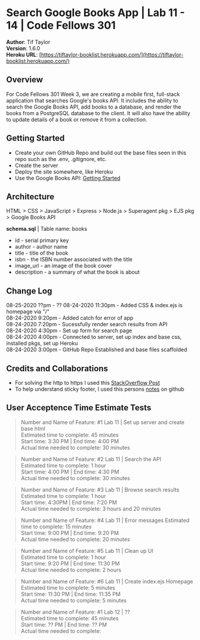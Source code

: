 # Search Google Books App | Lab 11 - 14 | Code Fellows 301

**Author**: Tif Taylor  
**Version**: 1.6.0  
**Heroku URL**: [https://tiftaylor-booklist.herokuapp.com/](https://tiftaylor-booklist.herokuapp.com/)


## Overview
For Code Fellows 301 Week 3, we are creating a mobile first, full-stack application that searches Google's books API. It includes the ability to search the Google Books API, add books to a database, and render the books from a PostgreSQL database to the client. It will also have the ability to update details of a book or remove it from a collection.

## Getting Started
- Create your own GitHub Repo and build out the base files seen in this repo such as the .env, .gitignore, etc.
- Create the server
- Deploy the site somewhere, like Heroku
- Use the Google Books API: [Getting Started](https://developers.google.com/books/docs/v1/getting_started)


## Architecture
HTML > CSS > JavaScript > Express > Node.js > Superagent pkg > EJS pkg > Google Books API

**schema.sql** | Table name: books
  - id - serial primary key
  - author - author name
  - title - title of the book
  - isbn - the ISBN number associated with the title
  - image_url - an image of the book cover
  - description - a summary of what the book is about


## Change Log
08-25-2020 ??pm - ?? 
08-24-2020 11:30pm - Added CSS & index.ejs is homepage via "/"  
08-24-2020 9:20pm - Added catch for error of app  
08-24-2020 7:20pm - Sucessfully render search results from API    
08-24-2020 4:30pm - Set up form for search page  
08-24-2020 4:00pm - Connected to server, set up index and base css, installed pkgs, set up Heroku  
08-24-2020 3:00pm - GitHub Repo Established and base files scaffolded     

## Credits and Collaborations
<!-- Give credit (and a link) to other people or resources that helped you build this application. -->
- For solving the http to https I used this [StackOverflow Post](https://stackoverflow.com/questions/5491196/rewriting-http-url-to-https-using-regular-expression-and-javascript/5491311)
- To help understand sticky footer, I used this persons [notes](https://philipwalton.github.io/solved-by-flexbox/demos/sticky-footer/) on github


## User Acceptence Time Estimate Tests
>Number and Name of Feature: #1 Lab 11 | Set up server and create base html    
>Estimated time to complete: 45 minutes       
>Start time: 3:30 PM | End time: 4:00 PM        
>Actual time needed to complete: 30 minutes     

>Number and Name of Feature: #2 Lab 11 | Search the API    
>Estimated time to complete: 1 hour      
>Start time: 4:00 PM | End time: 4:30 PM      
>Actual time needed to complete: 30 minutes   

>Number and Name of Feature: #3 Lab 11 | Browse search results      
>Estimated time to complete: 1 hour        
>Start time: 4:30PM | End time: 7:20 PM        
>Actual time needed to complete: 3 hours and 20 minutes   

>Number and Name of Feature: #4 Lab 11 | Error messages 
>Estimated time to complete: 15 minutes    
>Start time: 9:00 PM | End time: 9:20 PM    
>Actual time needed to complete: 20 minutes

>Number and Name of Feature: #5 Lab 11 | Clean up UI  
>Estimated time to complete: 1 hour       
>Start time: 9:20 PM | End time: 11:30 PM        
>Actual time needed to complete:  2 hours  

>Number and Name of Feature: #6 Lab 11 | Create index.ejs Homepage   
>Estimated time to complete: 5 minutes         
>Start time: 11:30 PM | End time: 11:35 PM          
>Actual time needed to complete: 5 minutes    

>Number and Name of Feature: #1 Lab 12 | ??  
>Estimated time to complete: 45 minutes         
>Start time: ?? PM | End time: ?? PM          
>Actual time needed to complete: 